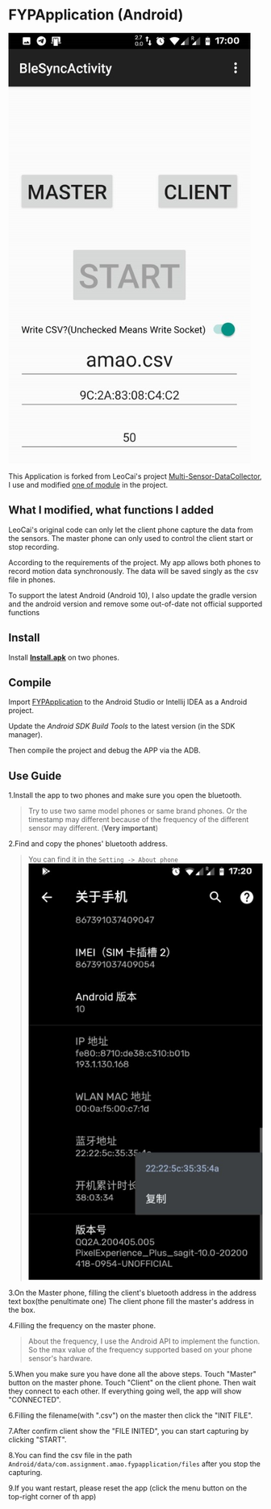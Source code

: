 # FYPApplication (Android)

![App Screenshot](./App.jpg)

This Application is forked from LeoCai's project [Multi-Sensor-DataCollector](https://github.com/LeoCai/Multi-Sensor-DataCollector),
I use and modified [one of module](https://github.com/LeoCai/Multi-Sensor-DataCollector/tree/master/multi_sensor_collector) 
in the project.

## What I modified, what functions I added

LeoCai's original code can only let the client phone capture the data from the 
sensors. The master phone can only used to control the client start or stop recording.

According to the requirements of the project. My app allows both phones to record motion data synchronously.
The data will be saved singly as the csv file in phones.

To support the latest Android (Android 10), I also update the gradle version and the android version and remove some out-of-date not official supported functions

## Install

Install [**Install.apk**](./Install.apk) on two phones.

## Compile

Import [FYPApplication](./FYPApplication) to the Android Studio or Intellij IDEA as a Android project.

Update the *Android SDK Build Tools* to the latest version (in the SDK manager).

Then compile the project and debug the APP via the ADB.

## Use Guide

1.Install the app to two phones and make sure you open the bluetooth.
> Try to use two same model phones or same brand phones.
> Or the timestamp may different because of the frequency of 
> the different sensor may different. (**Very important**)

2.Find and copy the phones' bluetooth address.
> You can find it in the `Setting -> About phone`
![bluetooth address](./bluetooth%20address.jpg)

3.On the Master phone, filling the client's bluetooth address in the address text box(the penultimate one)
The client phone fill the master's address in the box.

4.Filling the frequency on the master phone.
> About the frequency, I use the Android API to implement the function. So 
> the max value of the frequency supported based on your phone sensor's hardware.

5.When you make sure you have done all the above steps. Touch "Master" button on the master phone.
Touch "Client" on the client phone. Then wait they connect to each other. If everything going well,
the app will show "CONNECTED".

6.Filling the filename(with ".csv") on the master then click the "INIT FILE".

7.After confirm client show the "FILE INITED", you can start capturing by clicking "START".

8.You can find the csv file in the path `Android/data/com.assignment.amao.fypapplication/files` after you stop the capturing.

9.If you want restart, please reset the app (click the menu button on the top-right corner of th app)

